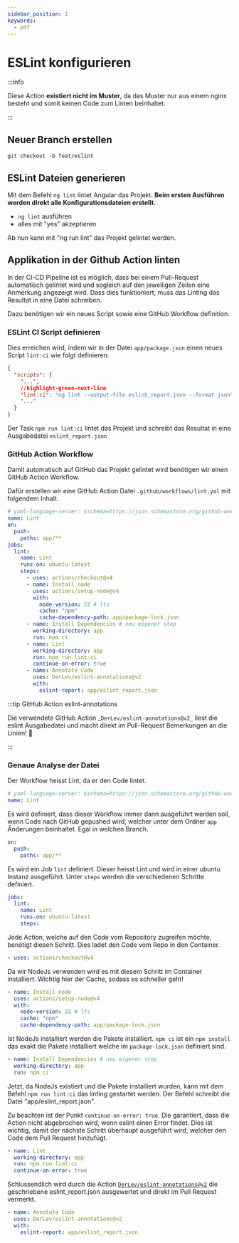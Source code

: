 ```yaml
---
sidebar_position: 1
keywords:
  - pdf
---
```


# ESLint konfigurieren

:::info

Diese Action **existiert nicht im Muster**, da das Muster nur aus einem nginx
besteht und somit keinen Code zum Linten beinhaltet.

:::

## Neuer Branch erstellen

`git checkout -b feat/eslint`

## ESLint Dateien generieren

Mit dem Befehl `ng lint` lintet Angular das Projekt. **Beim ersten Ausführen
werden direkt alle Konfigurationsdateien erstellt.**

- `ng lint` ausführen
- alles mit "yes" akzeptieren

Ab nun kann mit "ng run lint" das Projekt gelintet werden.

## Applikation in der Github Action linten

In der CI-CD Pipeline ist es möglich, dass bei einem Pull-Request automatisch
gelintet wird und sogleich auf den jeweiligen Zeilen eine Anmerkung angezeigt
wird. Dass dies funktioniert, muss das Linting das Resultat in eine Datei
schreiben.

Dazu benötigen wir ein neues Script sowie eine GitHub Workflow definition.

### ESLint CI Script definieren

Dies erreichen wird, indem wir in der Datei `app/package.json` einen neues
Script `lint:ci` wie folgt definieren:

```json
{
  "scripts": {
    "...",
    //highlight-green-next-line
    "lint:ci": "ng lint --output-file eslint_report.json --format json",
    "..."
  }
}
```

Der Task `npm run lint:ci` lintet das Projekt und schreibt das Resultat in eine
Ausgabedatei `eslint_report.json`

### GitHub Action Workflow

Damit automatisch auf GitHub das Projekt gelintet wird benötigen wir einen
GitHub Action Workflow.

Dafür erstellen wir eine GitHub Action Datei `.github/workflows/lint.yml` mit
folgendem Inhalt.

```yaml title=".github/workflows/lint.yml"
# yaml-language-server: $schema=https://json.schemastore.org/github-workflow.json
name: Lint
on:
  push:
    paths: app/**
jobs:
  lint:
    name: Lint
    runs-on: ubuntu-latest
    steps:
      - uses: actions/checkout@v4
      - name: Install node
        uses: actions/setup-node@v4
        with:
          node-version: 22 # lts
          cache: "npm"
          cache-dependency-path: app/package-lock.json
      - name: Install Dependencies # neu eigener step
        working-directory: app
        run: npm ci
      - name: Lint
        working-directory: app
        run: npm run lint:ci
        continue-on-error: true
      - name: Annotate Code
        uses: DerLev/eslint-annotations@v2
        with:
          eslint-report: app/eslint_report.json
```

:::tip GitHub Action eslint-annotations

Die verwendete GitHub Action _`DerLev/eslint-annotations@v2_` liest die eslint
Ausgabedatei und macht direkt im Pull-Request Bemerkungen an die Linien! 🤯

:::

### Genaue Analyse der Datei

Der Workflow heisst Lint, da er den Code lintet.

```yaml
# yaml-language-server: $schema=https://json.schemastore.org/github-workflow.json
name: Lint
```

Es wird definiert, dass dieser Workflow immer dann ausgeführt werden soll, wenn
Code nach GitHub gepushed wird, welcher unter dem Ordner `app` Änderungen
beinhaltet. Egal in welchen Branch.

```yaml
on:
  push:
    paths: app/**
```

Es wird ein Job `lint` definiert. Dieser heisst Lint und wird in einer ubuntu
Instanz ausgeführt. Unter `steps` werden die verschiedenen Schritte definiert.

```yaml
jobs:
  lint:
    name: Lint
    runs-on: ubuntu-latest
    steps:
```

Jede Action, welche auf den Code vom Repository zugreifen möchte, benötigt
diesen Schritt. Dies ladet den Code vom Repo in den Container.

```yaml
- uses: actions/checkout@v4
```

Da wir NodeJs verwenden wird es mit diesem Schritt im Container installiert.
Wichtig hier der Cache, sodass es schneller geht!

```yaml
- name: Install node
  uses: actions/setup-node@v4
  with:
    node-version: 22 # lts
    cache: "npm"
    cache-dependency-path: app/package-lock.json
```

Ist NodeJs installiert werden die Pakete installiert. `npm ci` ist ein
`npm install` das exakt die Pakete installiert welche im `package-lock.json`
definiert sind.

```yaml
- name: Install Dependencies # neu eigener step
  working-directory: app
  run: npm ci
```

Jetzt, da NodeJs existiert und die Pakete installiert wurden, kann mit dem
Befehl `npm run lint:ci` das linting gestartet werden. Der Befehl schreibt die
Datei "app/eslint_report.json".

Zu beachten ist der Punkt `continue-on-error: true`. Die garantiert, dass die
Action nicht abgebrochen wird, wenn eslint einen Error findet. Dies ist wichtig,
damit der nächste Schritt überhaupt ausgeführt wird, welcher den Code dem Pull
Request hinzufügt.

```yaml
- name: Lint
  working-directory: app
  run: npm run lint:ci
  continue-on-error: true
```

Schlussendlich wird durch die Action
[`DerLev/eslint-annotations@v2`](https://github.com/DerLev/eslint-annotations)
die geschriebene eslint_report.json ausgewertet und direkt im Pull Request
vermerkt.

```yaml
- name: Annotate Code
  uses: DerLev/eslint-annotations@v2
  with:
    eslint-report: app/eslint_report.json
```
